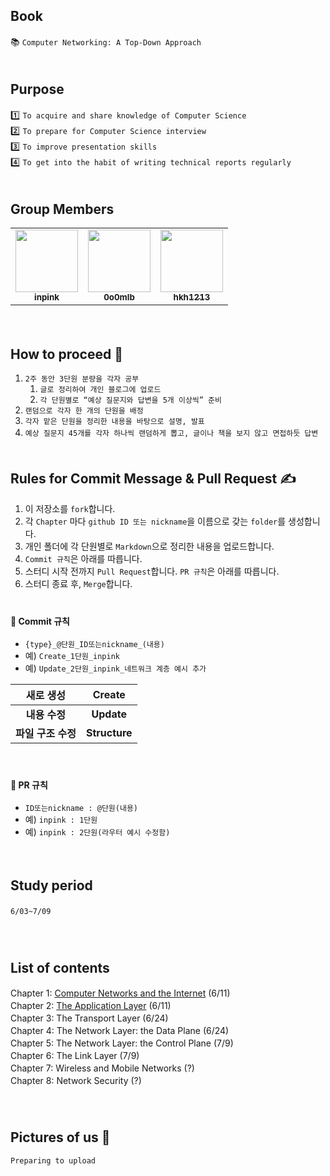 ## Book
📚 `Computer Networking: A Top-Down Approach `　   
　   
## Purpose
1️⃣ `To acquire and share knowledge of Computer Science`　   
2️⃣ `To prepare for Computer Science interview`　   
3️⃣ `To improve presentation skills`　   
4️⃣ `To get into the habit of writing technical reports regularly`　   
　   
## Group Members
<table>
  <tbody><tr>
    <td align="center"><a href="https://github.com/inpink"><img src="https://avatars.githubusercontent.com/u/108166692?v=4" width="100px;" alt="" style="max-width: 100%;"><br><sub><b>inpink</b></sub></a><br></td>
    <td align="center"><a href="https://github.com/0o0mlb"><img src="https://avatars.githubusercontent.com/u/81353217?v=4" width="100px;" alt="" style="max-width: 100%;"><br><sub><b>0o0mlb</b></sub></a><br></td>
    <td align="center"><a href="https://github.com/hkh1213"><img src="https://avatars.githubusercontent.com/u/64997271?v=4" width="100px;" alt="" style="max-width: 100%;"><br><sub><b>hkh1213</b></sub></a><br></td>       
  </tr>
</tbody></table>
　   
    
## How to proceed 📖
1. `2주 동안 3단원 분량을 각자 공부`
    1.  `글로 정리하여 개인 블로그에 업로드`
    2. `각 단원별로 “예상 질문지와 답변을 5개 이상씩” 준비`
2. `랜덤으로 각자 한 개의 단원을 배정`
3. `각자 맡은 단원을 정리한 내용을 바탕으로 설명, 발표`
4. `예상 질문지 45개를 각자 하나씩 랜덤하게 뽑고, 글이나 책을 보지 않고 면접하듯 답변`
　   
　   
## Rules for Commit Message & Pull Request  ✍

1. 이 저장소를 `fork`합니다.
2. 각 `Chapter` 마다 `github ID 또는 nickname`을 이름으로 갖는 `folder`를 생성합니다. 
3. 개인 폴더에 각 단원별로 `Markdown`으로 정리한 내용을 업로드합니다.
4. `Commit 규칙`은 아래를 따릅니다.
5. 스터디 시작 전까지 `Pull Request`합니다. `PR 규칙`은 아래를 따릅니다.
6. 스터디 종료 후, `Merge`합니다.
　   
　   
#### 📑 Commit 규칙
- `{type}_@단원_ID또는nickname_(내용)`
- 예) `Create_1단원_inpink`
- 예) `Update_2단원_inpink_네트워크 계층 예시 추가`

|새로 생성|Create|
|:------:|:---:|
|**내용 수정**|**Update**|
|**파일 구조 수정**|**Structure**|


　   
#### 📑 PR 규칙
 - `ID또는nickname : @단원(내용)`
 - 예) `inpink : 1단원`
 - 예) `inpink : 2단원(라우터 예시 수정함)`

　   
## Study period
`6/03~7/09`
　   
　   
　   
## List of contents   
Chapter 1: [Computer Networks and the Internet](https://github.com/inpink/CS_Networking_Study/tree/ae3f82962ab83ba1535e8f7436c80fbbf488035c/Chapter01_Computer_Networks_and_the_Internet) (6/11)　    
Chapter 2: [The Application Layer](https://github.com/inpink/CS_Networking_Study/tree/ae3f82962ab83ba1535e8f7436c80fbbf488035c/Chapter02_The_Application_Layer) (6/11)　   
Chapter 3: The Transport Layer (6/24)　   
Chapter 4: The Network Layer: the Data Plane (6/24)　   
Chapter 5: The Network Layer: the Control Plane (7/9)　   
Chapter 6: The Link Layer (7/9)　   
Chapter 7: Wireless and Mobile Networks (?)　   
Chapter 8: Network Security (?)　   
　   
　   
## Pictures of us 🌟
`Preparing to upload`
